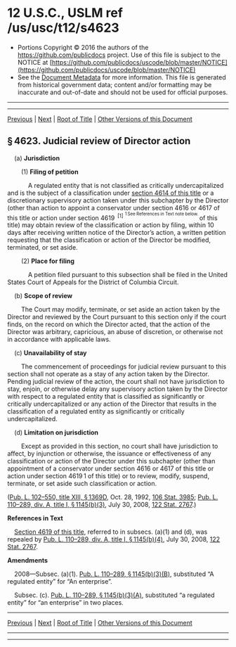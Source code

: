 ---
---

# 12 U.S.C., USLM ref /us/usc/t12/s4623

* Portions Copyright © 2016 the authors of the https://github.com/publicdocs project.
  Use of this file is subject to the NOTICE at [https://github.com/publicdocs/uscode/blob/master/NOTICE](https://github.com/publicdocs/uscode/blob/master/NOTICE)
* See the [Document Metadata](././../../../../..//README.md) for more information.
  This file is generated from historical government data; content and/or formatting may be inaccurate and out-of-date and should not be used for official purposes.

----------
----------

[Previous](./../../../../..//us/usc/t12/ch46/schII/m__us_usc_t12_s4622.md) | [Next](./../../../../..//us/usc/t12/ch46/schII/m__us_usc_t12_s4624.md) | [Root of Title](./../../../../../) | [Other Versions of this Document](https://publicdocs.github.io/go/links?ns=uslm&ref=%2Fus%2Fusc%2Ft12%2Fs4623)

## § 4623. Judicial review of Director action

    (a) __Jurisdiction__ 

        (1) __Filing of petition__ 

            A regulated entity that is not classified as critically undercapitalized and is the subject of a classification under [section 4614 of this title][/us/usc/t12/s4614] or a discretionary supervisory action taken under this subchapter by the Director (other than action to appoint a conservator under section 4616 or 4617 of this title or action under section 4619  <sup>\[1\]</sup>  <sup><sup> 1 See References in Text note below. </sup></sup>  of this title) may obtain review of the classification or action by filing, within 10 days after receiving written notice of the Director’s action, a written petition requesting that the classification or action of the Director be modified, terminated, or set aside.

        (2) __Place for filing__ 

            A petition filed pursuant to this subsection shall be filed in the United States Court of Appeals for the District of Columbia Circuit.

    (b) __Scope of review__ 

        The Court may modify, terminate, or set aside an action taken by the Director and reviewed by the Court pursuant to this section only if the court finds, on the record on which the Director acted, that the action of the Director was arbitrary, capricious, an abuse of discretion, or otherwise not in accordance with applicable laws.

    (c) __Unavailability of stay__ 

        The commencement of proceedings for judicial review pursuant to this section shall not operate as a stay of any action taken by the Director. Pending judicial review of the action, the court shall not have jurisdiction to stay, enjoin, or otherwise delay any supervisory action taken by the Director with respect to a regulated entity that is classified as significantly or critically undercapitalized or any action of the Director that results in the classification of a regulated entity as significantly or critically undercapitalized.

    (d) __Limitation on jurisdiction__ 

        Except as provided in this section, no court shall have jurisdiction to affect, by injunction or otherwise, the issuance or effectiveness of any classification or action of the Director under this subchapter (other than appointment of a conservator under section 4616 or 4617 of this title or action under section 4619 1 of this title) or to review, modify, suspend, terminate, or set aside such classification or action.

([Pub. L. 102–550, title XIII, § 1369D][/us/pl/102/550/s1369D], Oct. 28, 1992, [106 Stat. 3985][/us/stat/106/3985]; [Pub. L. 110–289, div. A, title I, § 1145(b)(3)][/us/pl/110/289/s1145/b/3], July 30, 2008, [122 Stat. 2767][/us/stat/122/2767].)

 __References in Text__ 

    [Section 4619 of this title][/us/usc/t12/s4619], referred to in subsecs. (a)(1) and (d), was repealed by [Pub. L. 110–289, div. A, title I, § 1145(b)(4)][/us/pl/110/289/s1145/b/4], July 30, 2008, [122 Stat. 2767][/us/stat/122/2767].

 __Amendments__ 

    2008—Subsec. (a)(1). [Pub. L. 110–289, § 1145(b)(3)(B)][/us/pl/110/289/s1145/b/3/B], substituted “A regulated entity” for “An enterprise”.

    Subsec. (c). [Pub. L. 110–289, § 1145(b)(3)(A)][/us/pl/110/289/s1145/b/3/A], substituted “a regulated entity” for “an enterprise” in two places.

----------

[Previous](./../../../../..//us/usc/t12/ch46/schII/m__us_usc_t12_s4622.md) | [Next](./../../../../..//us/usc/t12/ch46/schII/m__us_usc_t12_s4624.md) | [Root of Title](./../../../../../) | [Other Versions of this Document](https://publicdocs.github.io/go/links?ns=uslm&ref=%2Fus%2Fusc%2Ft12%2Fs4623)

----------
----------

[/us/usc/t12/s4614]: https://publicdocs.github.io/go/links?ns=uslm&ref=%2Fus%2Fusc%2Ft12%2Fs4614
[/us/pl/102/550/s1369D]: https://publicdocs.github.io/go/links?ns=uslm&ref=%2Fus%2Fpl%2F102%2F550%2Fs1369D
[/us/stat/106/3985]: https://publicdocs.github.io/go/links?ns=uslm&ref=%2Fus%2Fstat%2F106%2F3985
[/us/pl/110/289/s1145/b/3]: https://publicdocs.github.io/go/links?ns=uslm&ref=%2Fus%2Fpl%2F110%2F289%2Fs1145%2Fb%2F3
[/us/stat/122/2767]: https://publicdocs.github.io/go/links?ns=uslm&ref=%2Fus%2Fstat%2F122%2F2767
[/us/usc/t12/s4619]: https://publicdocs.github.io/go/links?ns=uslm&ref=%2Fus%2Fusc%2Ft12%2Fs4619
[/us/pl/110/289/s1145/b/4]: https://publicdocs.github.io/go/links?ns=uslm&ref=%2Fus%2Fpl%2F110%2F289%2Fs1145%2Fb%2F4
[/us/stat/122/2767]: https://publicdocs.github.io/go/links?ns=uslm&ref=%2Fus%2Fstat%2F122%2F2767
[/us/pl/110/289/s1145/b/3/B]: https://publicdocs.github.io/go/links?ns=uslm&ref=%2Fus%2Fpl%2F110%2F289%2Fs1145%2Fb%2F3%2FB
[/us/pl/110/289/s1145/b/3/A]: https://publicdocs.github.io/go/links?ns=uslm&ref=%2Fus%2Fpl%2F110%2F289%2Fs1145%2Fb%2F3%2FA


